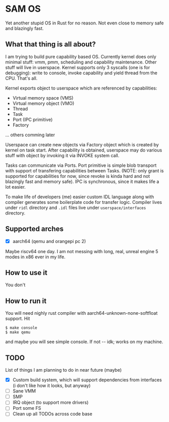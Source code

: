 # SAM OS

Yet another stupid OS in Rust for no reason. Not even close to memory safe and blazingly fast.

## What that thing is all about?

I am trying to build pure capability based OS. Currently kernel does only minimal stuff: vmm, pmm, scheduling and capability maintenance. Other stuff will live in userspace.
Kernel supports only 3 syscalls (one is for debugging): write to console, invoke capability and yield thread from the CPU. That's all.

Kernel exports object to userspace which are referenced by capabilities:
 - Virtual memory space (VMS)
 - Virtual memory object (VMO)
 - Thread
 - Task
 - Port (IPC primitive)
 - Factory

 ... others comming later

Userspace can create new objects via Factory object which is created by kernel on task start. After capability is obtained, userspace may do various stuff with object by invoking it via INVOKE system call.

Tasks can communicate via Ports. Port primitive is simple blob transport with support of transfering capabilities between Tasks. (NOTE: only grant is supported for capabilities for now, since revoke is kinda hard and not blazingly fast and memory safe). IPC is synchronous, since it makes life a lot easier.

To make life of developers (me) easier custom IDL language along with compiler generates some boilerplate code for transfer logic. Compiler lives under `ridl` directory and `.idl` files live under `userspace/interfaces` directory. 

## Supported arches
 - [x] aarch64 (qemu and orangepi pc 2)

Maybe riscv64 one day. I am not messing with long, real, unreal engine 5 modes in x86 ever in my life.   

## How to use it

You don't

## How to run it

You will need nighly rust compiler with  aarch64-unknown-none-softfloat support. Hit 
```
$ make console
$ make qemu
```
and maybe you will see simple console. If not -- idk; works on my machine. 

## TODO
List of things I am planning to do in near future (maybe)
 - [x] Custom build system, which will support dependencies from interfaces (i don't like how it looks, but anyway)
 - [ ] Sane VMM
 - [ ] SMP
 - [ ] IRQ object (to support more drivers)
 - [ ] Port some FS
 - [ ] Clean up all TODOs across code base
